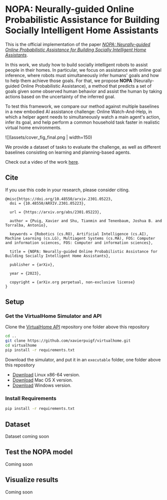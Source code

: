# NOPA: Neurally-guided Online Probabilistic Assistance for Building Socially Intelligent Home Assistants

This is the official implementation of the paper [*NOPA: Neurally-guided Online Probabilistic Assistance for Building Socially Intelligent Home Assistants*](https://arxiv.org/abs/2301.05223). 


In this work, we study how to build socially intelligent robots to assist people in their homes. In particular, we focus on assistance with online goal inference, where robots must simultaneously infer humans' goals and how to help them achieve those goals. For that, we propose **NOPA** (Neurally-guided Online Probabilistic Assistance), a method that predicts a set of goals given some observed human behavior and assist the human by taking actions based on the uncertainty of the inferred goal. 

To test this framework, we compare our method against multiple baselines in a new embodied AI assistance challenge: Online Watch-And-Help, in which a helper agent needs to simultaneously watch a main agent's action, infer its goal, and help perform a common household task faster in realistic virtual home environments.
 
 
![](assets/cover_fig_final.png | width=150)

We provide a dataset of tasks to evaluate the challenge, as well as different baselines consisting on learning and planning-based agents.

Check out a video of the work [here](https://youtu.be/Oawo9pynPL0).

## Cite
If you use this code in your research, please consider citing.

```
@misc{https://doi.org/10.48550/arxiv.2301.05223,
  doi = {10.48550/ARXIV.2301.05223},
  
  url = {https://arxiv.org/abs/2301.05223},
  
  author = {Puig, Xavier and Shu, Tianmin and Tenenbaum, Joshua B. and Torralba, Antonio},
  
  keywords = {Robotics (cs.RO), Artificial Intelligence (cs.AI), Machine Learning (cs.LG), Multiagent Systems (cs.MA), FOS: Computer and information sciences, FOS: Computer and information sciences},
  
  title = {NOPA: Neurally-guided Online Probabilistic Assistance for Building Socially Intelligent Home Assistants},
  
  publisher = {arXiv},
  
  year = {2023},
  
  copyright = {arXiv.org perpetual, non-exclusive license}
}
```

## Setup
### Get the VirtualHome Simulator and API
Clone the [VirtualHome API](https://github.com/xavierpuigf/virtualhome.git) repository one folder above this repository

```bash
cd ..
git clone https://github.com/xavierpuigf/virtualhome.git
cd virtualhome
pip install -r requirements.txt
```

Download the simulator, and put it in an `executable` folder, one folder above this repository


- [Download](http://virtual-home.org/release/simulator/v2.0/linux_exec.zip) Linux x86-64 version.
- [Download](http://virtual-home.org/release/simulator/v2.0/macos_exec.zip) Mac OS X version.
- [Download](http://virtual-home.org/release/simulator/windows_exec.zip) Windows version.

### Install Requirements
```bash
pip install -r requirements.txt
```



## Dataset
Dataset coming soon



## Test the NOPA model
Coming soon

## Visualize results
Coming soon